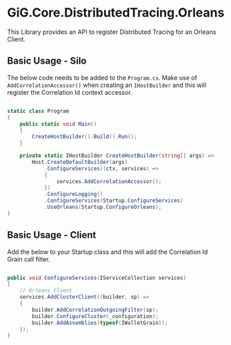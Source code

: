 ﻿# GiG.Core.DistributedTracing.Orleans

This Library provides an API to register Distributed Tracing for an Orleans Client.

## Basic Usage - Silo

The below code needs to be added to the `Program.cs`. Make use of `AddCorrelationAccessor()` when creating an `IHostBuilder` and this will register the Correlation Id context accessor.

```csharp

static class Program
{
    public static void Main()
    {
        CreateHostBuilder().Build().Run();
    }

    private static IHostBuilder CreateHostBuilder(string[] args) =>
        Host.CreateDefaultBuilder(args)
            .ConfigureServices((ctx, services) => 
            {
                services.AddCorrelationAccessor();
            })
            .ConfigureLogging()
            .ConfigureServices(Startup.ConfigureServices)
            .UseOrleans(Startup.ConfigureOrleans);
}

```

## Basic Usage - Client

Add the below to your Startup class and this will add the Correlation Id Grain call filter.

```csharp

public void ConfigureServices(IServiceCollection services)
{
    // Orleans Client
    services.AddClusterClient((builder, sp) =>
    {
        builder.AddCorrelationOutgoingFilter(sp);
        builder.ConfigureCluster(_configuration);
        builder.AddAssemblies(typeof(IWalletGrain));
    });
}

```